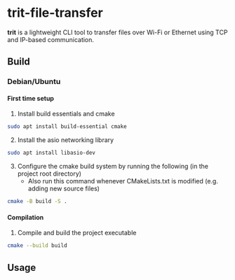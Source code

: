 # trit-file-transfer
**trit** is a lightweight CLI tool to transfer files over Wi-Fi or Ethernet using TCP and IP-based communication.

## Build
### Debian/Ubuntu
#### First time setup
1. Install build essentials and cmake
```bash 
sudo apt install build-essential cmake
```

2. Install the asio networking library 
```bash
sudo apt install libasio-dev
```

3. Configure the cmake build system by running the following (in the project root directory)
    - Also run this command whenever CMakeLists.txt is modified (e.g. adding new source files)
```bash
cmake -B build -S .
```

#### Compilation
1. Compile and build the project executable
```bash
cmake --build build
```

## Usage